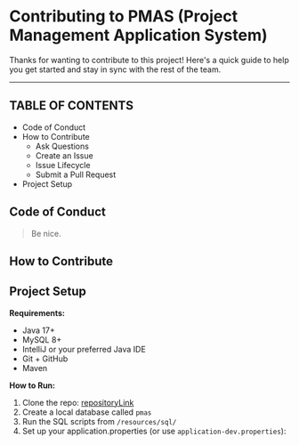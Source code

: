 # Contributing to PMAS (Project Management Application System)

Thanks for wanting to contribute to this project! Here's a quick guide to help you get started and stay in sync with the rest of the team.

---
## TABLE OF CONTENTS
* Code of Conduct
* How to Contribute
  * Ask Questions
  * Create an Issue
  * Issue Lifecycle
  * Submit a Pull Request  
* Project Setup


## Code of Conduct
>Be nice.

## How to Contribute


## Project Setup

**Requirements:**
- Java 17+
- MySQL 8+
- IntelliJ or your preferred Java IDE
- Git + GitHub
- Maven

**How to Run:**
1. Clone the repo: [repositoryLink]
2. Create a local database called `pmas`
3. Run the SQL scripts from `/resources/sql/`
4. Set up your application.properties (or use `application-dev.properties`):


[repositoryLink]: https://github.com/BenjaminSierotaKEA/PMAS/tree/main
